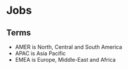 # Jobs

<!--
https://crossover.com/jobs
https://turing.com
-->

## Terms

- AMER is North, Central and South America
- APAC is Asia Pacific
- EMEA is Europe, Middle-East and Africa
